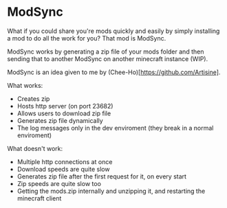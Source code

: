 # ModSync

What if you could share you're mods quickly and easily by simply installing a mod to do all the work for you?
That mod is ModSync.

ModSync works by generating a zip file of your mods folder and then sending that to another ModSync on another minecraft instance (WIP).


ModSync is an idea given to me by (Chee-Ho)[https://github.com/Artisine].

What works:
- Creates zip
- Hosts http server (on port 23682)
- Allows users to download zip file
- Generates zip file dynamically
- The log messages only in the dev enviroment (they break in a normal enviroment)

What doesn't work:
- Multiple http connections at once
- Download speeds are quite slow
- Generates zip file after the first request for it, on every start
- Zip speeds are quite slow too
- Getting the mods.zip internally and unzipping it, and restarting the minecraft client
